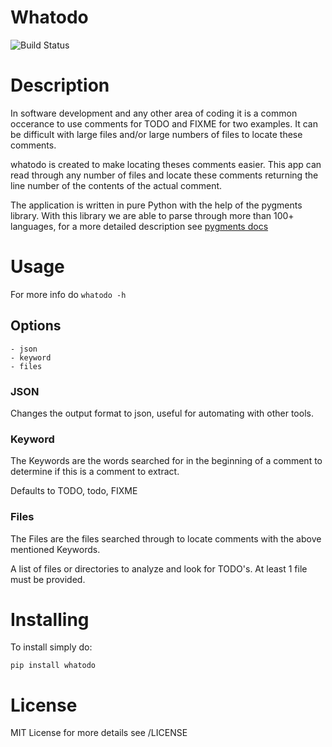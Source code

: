 Whatodo
=======
  
![Build Status](https://travis-ci.org/masterkoppa/whatodo.svg)
# Description
In software development and any other area of coding it is a common occerance to use comments for TODO and FIXME for two examples. It can be difficult with large files and/or large numbers of files to locate these comments.

whatodo is created to make locating theses comments easier. This app can read through any number of files and locate these comments returning the line number of the contents of the actual comment.

The application is written in pure Python with the help of the pygments library. With this library we are able to parse through more than 100+ languages, for a more detailed description see [pygments docs](http://pygments.org/languages/)

# Usage
For more info do ```whatodo -h```

## Options
	- json
	- keyword
	- files

### JSON
Changes the output format to json, useful for automating with other tools.


### Keyword
The Keywords are the words searched for in the beginning of a comment to determine if this is a comment to extract.

Defaults to TODO, todo, FIXME


### Files
The Files are the files searched through to locate comments with the above mentioned Keywords.

A list of files or directories to analyze and look for TODO's. At least 1 file must be provided. 

# Installing

To install simply do:  
```shell
pip install whatodo
```


# License
MIT License for more details see /LICENSE


